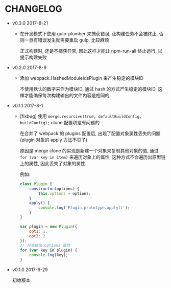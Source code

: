 # CHANGELOG

* v0.3.0 2017-8-21

  * 在开发模式下使用 gulp-plumber 来捕获错误, 让构建任务不会被终止, 否则一旦有错误发生就需要重启 gulp, 比较麻烦
  
    正式构建时, 还是不捕获异常, 因此这样才能让 npm-run-all 终止运行, 以提示构建失败

* v0.2.0 2017-8-9

  * 添加 webpack.HashedModuleIdsPlugin 来产生稳定的模块ID
  
    不使用默认的数字来作为模块ID, 通过 hash 的方式产生稳定的模块ID, 这样才能确保每次构建输出的文件内容是相同的.

* v0.1.1 2017-8-1

  * [fixbug] 使用 `merge.recursive(true, defaultBuildConfig, buildConfig);` clone 配置项是有问题的

    在合并了 webpack 的 plugins 配置后, 出现了配置对象属性丢失的问题(plugin 对象的 apply 方法不见了)

    原因是 merge clone 的实现是新建一个对象来复制其他对象的值, 通过 `for (var key in item)` 来遍历对象上的属性, 这种方式不会遍历出原型链上的属性, 因此丢失了对象的属性.

    例如:
    ```javascript
    class Plugin {
        constructor(options) {
            this.options = options;
        }
        apply() {
            console.log('Plugin.prototype.apply()');
        }
    }

    var plugin = new Plugin({
        opt1: 1,
        opt2: 2
    });
    // 只会输出 options 属性
    for (var key in plugin) {
        console.log(key);
    }
    ```

* v0.1.0 2017-6-29

  初始版本